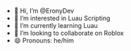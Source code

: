 - 👋 Hi, I’m @EronyDev
- 👀 I’m interested in Luau Scripting
- 🌱 I’m currently learning Luau
- 💞️ I’m looking to collaborate on Roblox
- 😄 Pronouns: he/him

<!---
EronyDev/EronyDev is a ✨ special ✨ repository because its `README.md` (this file) appears on your GitHub profile.
You can click the Preview link to take a look at your changes.
--->
